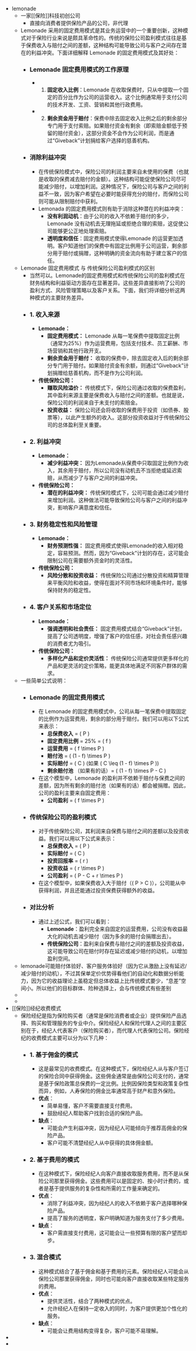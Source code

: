 - lemonade
	- 一家[[保险]]科技初创公司
		- 直接向消费者提供保险产品的公司，非代理
	- Lemonade 采用的固定费用模式是其业务运营中的一个重要创新，这种模式对于保险行业来说是颇具革命性的。传统的保险公司盈利模式往往是基于保费收入与赔付之间的差额，这种结构可能导致公司与客户之间存在潜在的利益冲突。下面详细解释 Lemonade 的固定费用模式及其好处：
		- ### Lemonade 固定费用模式的工作原理
			- 1. **固定收入比例**：Lemonade 在收取保费时，只从中提取一个固定的百分比作为公司的运营收入。这个比例通常用于支付公司的技术开发、工资、营销和其他行政费用。
			- 2. **剩余资金用于赔付**：保费中除去固定收入比例之后的剩余部分专门用于支付索赔。如果赔付资金有剩余（即索赔金额低于预留的赔付资金），这部分资金不会作为公司利润，而是通过“Giveback”计划捐给客户选择的慈善机构。
		- ### 消除利益冲突
			- 在传统保险模式中，保险公司的利润主要来自未使用的保费（也就是收取的保费减去赔付的金额）。这种结构可能促使保险公司尽可能减少赔付，以增加利润。这种情况下，保险公司与客户之间的利益不一致，因为客户希望在必要时能获得充分的赔付，而保险公司则可能从限制赔付中获利。
			- Lemonada 的固定费用模式则有助于消除这种潜在的利益冲突：
				- **没有利润动机**：由于公司的收入不依赖于赔付的多少，Lemonade 没有动机去无理拖延或拒绝合理的索赔，这促使公司能够更公正地处理索赔。
				- **透明度和信任**：固定费用模式使得Lemonade 的运营更加透明。客户知道他们的保费中有固定比例用于公司运营，剩余部分用于赔付或捐赠，这种明确的资金流向有助于建立客户的信任。
	- Lemonade 固定费用模式 与 传统保险公司盈利模式的区别
		- 当然可以。Lemonade的固定费用模式和传统保险公司的盈利模式在财务结构和利益驱动方面存在显著差异。这些差异直接影响了公司的盈利方式、风险管理策略以及客户关系。下面，我们将详细分析这两种模式的主要财务差异。
		- ### 1. 收入来源
			- **Lemonade：**
				- **固定费用模式：** Lemonade 从每一笔保费中提取固定比例（通常为25%）作为运营费用，包括支付技术、员工薪酬、市场营销和其他行政开支。
				- **剩余资金用于赔付：** 收取的保费中，除去固定收入后的剩余部分专门用于赔付。如果赔付资金有余额，则通过“Giveback”计划捐赠给慈善机构，而不是作为公司利润。
			- **传统保险公司：**
				- **赚取风险溢价：** 传统模式下，保险公司通过收取的保费盈利，其中盈利来源主要是保费收入与赔付之间的差额。也就是说，保险公司的利润来自于未支付的索赔金。
				- **投资收益：** 保险公司还会将收取的保费用于投资（如债券、股票等），以此产生额外的收入。这部分投资收益对于传统保险公司的总体盈利至关重要。
		- ### 2. 利益冲突
			- **Lemonade：**
				- **减少利益冲突：** 因为Lemonade从保费中只取固定比例作为收入，其余用于赔付，所以公司没有动机去不当拒绝或延迟索赔，从而减少了与客户之间的利益冲突。
			- **传统保险公司：**
				- **潜在的利益冲突：** 传统保险模式下，公司可能会通过减少赔付来增加利润。这种做法可能导致保险公司与客户之间的利益冲突，影响客户满意度和信任。
		- ### 3. 财务稳定性和风险管理
			- **Lemonade：**
				- **财务预测性强：** 固定费用模式使得Lemonade的收入相对稳定，容易预测。然而，因为“Giveback”计划的存在，这可能会限制公司在需要额外资金时的灵活性。
			- **传统保险公司：**
				- **风险分散和投资收益：** 传统保险公司通过分散投资和精算管理来平衡风险和收益，使得在面对不同市场和环境条件时，能够保持财务的稳定性。
		- ### 4. 客户关系和市场定位
			- **Lemonade：**
				- **强调透明和社会责任：** 固定费用模式结合“Giveback”计划，提高了公司透明度，增强了客户的信任感，对社会责任感兴趣的消费者尤为吸引。
			- **传统保险公司：**
				- **多样化产品和定价灵活性：** 传统保险公司通常提供更多样化的产品和更灵活的定价策略，能更具体地满足不同客户群体的需求。
	- 一些简单公式说明：
		- ### Lemonade 的固定费用模式
			- 在 Lemonade 的固定费用模式中，公司从每一笔保费中提取固定的比例作为运营费用，剩余的部分用于赔付。我们可以用以下公式来表示：
				- **总保费收入** = \( P \)
				- **固定费用比例** = 25% = \( f \)
				- **运营费用** = \( f \times P \)
				- **赔付池** = \( (1 - f) \times P \)
				- **实际赔付** = \( C \) (如果 \( C \leq (1 - f) \times P \))
				- **剩余赔付池** （如果有的话）= \( (1 - f) \times P - C \)
			- 在这个模型中，Lemonade 的盈利并不依赖于赔付与保费之间的差额，因为所有剩余的赔付池（如果有的话）都会被捐赠。因此，公司的盈利主要来自固定费用：
				- **公司盈利** = \( f \times P \)
		- ### 传统保险公司的盈利模式
			- 对于传统保险公司，其利润来自保费与赔付之间的差额以及投资收益。我们可以用以下公式来表示：
				- **总保费收入** = \( P \)
				- **实际赔付** = \( C \)
				- **投资回报率** = \( r \)
				- **投资收益** = \( r \times P \)
				- **公司盈利** = \( P - C + r \times P \)
			- 在这个模型中，如果保费收入大于赔付（\( P > C \)），公司能从中获得利润，并且还能通过投资保费获得额外的收益。
		- ### 对比分析
			- 通过上述公式，我们可以看到：
				- **Lemonade**：盈利完全来自固定的运营费用，公司没有收益最大化的动机去减少赔付（因为多余的赔付会捐赠出去）。
				- **传统保险公司**：盈利来自保费与赔付之间的差额及投资收益，这可能导致公司在赔付时存在延迟或减少赔付的动机，以增加盈利空间。
	- lemonade可能赔付体验好、客户服务体验好（因为它从激励上没有延迟/减少赔付的动机），不过其保单定价优势得看他们的自动化和数据分析能力，因为它的收益理论上虽稳定但总体收益上比传统模式要少，“息差”空间小。所以他们的目标群体、险种选择上，会与传统模式有些差别
	-
	-
- [[保险]]经纪收费模式
	- 保险经纪是指为保险购买者（通常是保险消费者或企业）提供保险产品选择、购买和管理服务的专业中介。保险经纪人和保险代理人之间的主要区别在于，经纪人代表客户（保险购买者），而代理人代表保险公司。保险经纪的收费模式主要可以分为以下几种：
		- ### 1. 基于佣金的模式
			- 这是最常见的收费模式。在这种模式下，保险经纪人从与客户签订的保险合同中获得佣金。这些佣金通常是由保险公司支付的，通常是基于保险政策总保费的一定比例。比例因保险类型和政策复杂性而异，例如，人寿保险的佣金比率通常高于财产和意外保险。
			- **优点**：
				- 简单易懂，客户不需要直接支付费用。
				- 鼓励经纪人帮助客户找到合适的保险产品。
			- **缺点**：
				- 可能会产生利益冲突，因为经纪人可能倾向于推荐高佣金的保险产品。
				- 客户可能不清楚经纪人从中获得的具体佣金额。
		- ### 2. 基于费用的模式
			- 在这种模式下，保险经纪人向客户直接收取服务费用，而不是从保险公司那里获得佣金。这些费用可以是固定的、按小时计费的，或者是基于提供服务的复杂性和所需的工作量来确定的。
			- **优点**：
				- 消除了利益冲突，因为经纪人的收入不依赖于客户选择哪种保险产品。
				- 提高了服务的透明度，客户明确知道为服务支付了多少费用。
			- **缺点**：
				- 客户需直接支付费用，这可能会让一些预算有限的客户望而却步。
		- ### 3. 混合模式
			- 这种模式结合了基于佣金和基于费用的元素。保险经纪人可能会从保险公司那里获得佣金，同时也可能向客户直接收取某些特定服务的费用。
			- **优点**：
				- 提供灵活性，结合了两种模式的优点。
				- 允许经纪人在保持一定收入的同时，为客户提供更加个性化的服务。
			- **缺点**：
				- 可能会让费用结构变得复杂，客户可能不易理解。
-
-